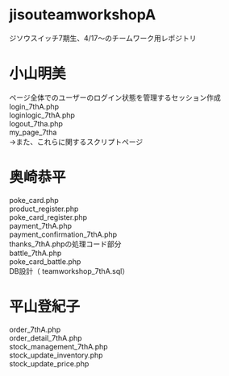 # jisouteamworkshopA
ジソウスイッチ7期生、4/17～のチームワーク用レポジトリ

<h1>小山明美</h1>
ページ全体でのユーザーのログイン状態を管理するセッション作成<br>
login_7thA.php<br>
loginlogic_7thA.php<br>
logout_7tha.php<br>
my_page_7tha<br>
→また、これらに関するスクリプトページ

<h1>奥崎恭平</h1>
poke_card.php<br>
product_register.php<br>
poke_card_register.php<br>
payment_7thA.php<br>
payment_confirmation_7thA.php<br>
thanks_7thA.phpの処理コード部分<br>
battle_7thA.php<br>
poke_card_battle.php<br>
DB設計（	teamworkshop_7thA.sql）<br>

<h1>平山登紀子</h1>
order_7thA.php<br>
order_detail_7thA.php<br>
stock_management_7thA.php<br>
stock_update_inventory.php<br>
stock_update_price.php<br>

